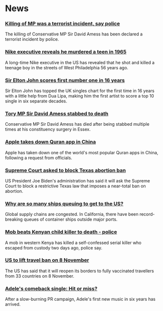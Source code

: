 # News
### [Killing of MP was a terrorist incident, say police](https://www.bbc.com/news/uk-58935372)
The killing of Conservative MP Sir David Amess has been declared a terrorist incident by police.
### [Nike executive reveals he murdered a teen in 1965](https://www.bbc.com/news/world-us-canada-58931528)
A long-time Nike executive in the US has revealed that he shot and killed a teenage boy in the streets of West Philadelphia 56 years ago.
### [Sir Elton John scores first number one in 16 years](https://www.bbc.com/news/entertainment-arts-58933279)
Sir Elton John has topped the UK singles chart for the first time in 16 years with a little help from Dua Lipa, making him the first artist to score a top 10 single in six separate decades.
### [Tory MP Sir David Amess stabbed to death](https://www.bbc.com/news/uk-58930593)
Conservative MP Sir David Amess has died after being stabbed multiple times at his constituency surgery in Essex.
### [Apple takes down Quran app in China](https://www.bbc.com/news/technology-58921230)
Apple has taken down one of the world's most popular Quran apps in China, following a request from officials.
### [Supreme Court asked to block Texas abortion ban](https://www.bbc.com/news/world-us-canada-58935257)
US President Joe Biden's administration has said it will ask the Supreme Court to block a restrictive Texas law that imposes a near-total ban on abortion.
### [Why are so many ships queuing to get to the US?](https://www.bbc.com/news/58926842)
Global supply chains are congested. In California, there have been record-breaking queues of container ships outside major ports. 
### [Mob beats Kenyan child killer to death - police](https://www.bbc.com/news/world-africa-58923592)
A mob in western Kenya has killed a self-confessed serial killer who escaped from custody two days ago, police say.
### [US to lift travel ban on 8 November](https://www.bbc.com/news/world-us-canada-58929441)
The US has said that it will reopen its borders to fully vaccinated travellers from 33 countries on 8 November.
### [Adele's comeback single: Hit or miss?](https://www.bbc.com/news/entertainment-arts-58910034)
After a slow-burning PR campaign, Adele's first new music in six years has arrived.
